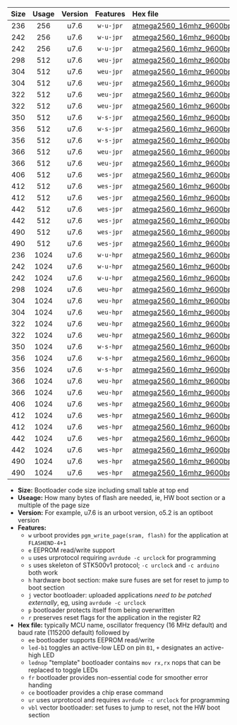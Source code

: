 |Size|Usage|Version|Features|Hex file|
|:-:|:-:|:-:|:-:|:--|
|236|256|u7.6|`w-u-jpr`|[atmega2560_16mhz_9600bps_ur_vbl.hex](https://raw.githubusercontent.com/stefanrueger/urboot/main/atmega2560_16mhz_9600bps_ur_vbl.hex)|
|242|256|u7.6|`w-u-jpr`|[atmega2560_16mhz_9600bps_led+b7_ur_vbl.hex](https://raw.githubusercontent.com/stefanrueger/urboot/main/atmega2560_16mhz_9600bps_led+b7_ur_vbl.hex)|
|242|256|u7.6|`w-u-jpr`|[atmega2560_16mhz_9600bps_lednop_ur_vbl.hex](https://raw.githubusercontent.com/stefanrueger/urboot/main/atmega2560_16mhz_9600bps_lednop_ur_vbl.hex)|
|298|512|u7.6|`weu-jpr`|[atmega2560_16mhz_9600bps_ee_ur_vbl.hex](https://raw.githubusercontent.com/stefanrueger/urboot/main/atmega2560_16mhz_9600bps_ee_ur_vbl.hex)|
|304|512|u7.6|`weu-jpr`|[atmega2560_16mhz_9600bps_ee_led+b7_ur_vbl.hex](https://raw.githubusercontent.com/stefanrueger/urboot/main/atmega2560_16mhz_9600bps_ee_led+b7_ur_vbl.hex)|
|304|512|u7.6|`weu-jpr`|[atmega2560_16mhz_9600bps_ee_lednop_ur_vbl.hex](https://raw.githubusercontent.com/stefanrueger/urboot/main/atmega2560_16mhz_9600bps_ee_lednop_ur_vbl.hex)|
|322|512|u7.6|`weu-jpr`|[atmega2560_16mhz_9600bps_ee_led+b7_fr_ur_vbl.hex](https://raw.githubusercontent.com/stefanrueger/urboot/main/atmega2560_16mhz_9600bps_ee_led+b7_fr_ur_vbl.hex)|
|322|512|u7.6|`weu-jpr`|[atmega2560_16mhz_9600bps_ee_lednop_fr_ur_vbl.hex](https://raw.githubusercontent.com/stefanrueger/urboot/main/atmega2560_16mhz_9600bps_ee_lednop_fr_ur_vbl.hex)|
|350|512|u7.6|`w-s-jpr`|[atmega2560_16mhz_9600bps_vbl.hex](https://raw.githubusercontent.com/stefanrueger/urboot/main/atmega2560_16mhz_9600bps_vbl.hex)|
|356|512|u7.6|`w-s-jpr`|[atmega2560_16mhz_9600bps_led+b7_vbl.hex](https://raw.githubusercontent.com/stefanrueger/urboot/main/atmega2560_16mhz_9600bps_led+b7_vbl.hex)|
|356|512|u7.6|`w-s-jpr`|[atmega2560_16mhz_9600bps_lednop_vbl.hex](https://raw.githubusercontent.com/stefanrueger/urboot/main/atmega2560_16mhz_9600bps_lednop_vbl.hex)|
|366|512|u7.6|`weu-jpr`|[atmega2560_16mhz_9600bps_ee_led+b7_fr_ce_ur_vbl.hex](https://raw.githubusercontent.com/stefanrueger/urboot/main/atmega2560_16mhz_9600bps_ee_led+b7_fr_ce_ur_vbl.hex)|
|366|512|u7.6|`weu-jpr`|[atmega2560_16mhz_9600bps_ee_lednop_fr_ce_ur_vbl.hex](https://raw.githubusercontent.com/stefanrueger/urboot/main/atmega2560_16mhz_9600bps_ee_lednop_fr_ce_ur_vbl.hex)|
|406|512|u7.6|`wes-jpr`|[atmega2560_16mhz_9600bps_ee_vbl.hex](https://raw.githubusercontent.com/stefanrueger/urboot/main/atmega2560_16mhz_9600bps_ee_vbl.hex)|
|412|512|u7.6|`wes-jpr`|[atmega2560_16mhz_9600bps_ee_led+b7_vbl.hex](https://raw.githubusercontent.com/stefanrueger/urboot/main/atmega2560_16mhz_9600bps_ee_led+b7_vbl.hex)|
|412|512|u7.6|`wes-jpr`|[atmega2560_16mhz_9600bps_ee_lednop_vbl.hex](https://raw.githubusercontent.com/stefanrueger/urboot/main/atmega2560_16mhz_9600bps_ee_lednop_vbl.hex)|
|442|512|u7.6|`wes-jpr`|[atmega2560_16mhz_9600bps_ee_led+b7_fr_vbl.hex](https://raw.githubusercontent.com/stefanrueger/urboot/main/atmega2560_16mhz_9600bps_ee_led+b7_fr_vbl.hex)|
|442|512|u7.6|`wes-jpr`|[atmega2560_16mhz_9600bps_ee_lednop_fr_vbl.hex](https://raw.githubusercontent.com/stefanrueger/urboot/main/atmega2560_16mhz_9600bps_ee_lednop_fr_vbl.hex)|
|490|512|u7.6|`wes-jpr`|[atmega2560_16mhz_9600bps_ee_led+b7_fr_ce_vbl.hex](https://raw.githubusercontent.com/stefanrueger/urboot/main/atmega2560_16mhz_9600bps_ee_led+b7_fr_ce_vbl.hex)|
|490|512|u7.6|`wes-jpr`|[atmega2560_16mhz_9600bps_ee_lednop_fr_ce_vbl.hex](https://raw.githubusercontent.com/stefanrueger/urboot/main/atmega2560_16mhz_9600bps_ee_lednop_fr_ce_vbl.hex)|
|236|1024|u7.6|`w-u-hpr`|[atmega2560_16mhz_9600bps_ur.hex](https://raw.githubusercontent.com/stefanrueger/urboot/main/atmega2560_16mhz_9600bps_ur.hex)|
|242|1024|u7.6|`w-u-hpr`|[atmega2560_16mhz_9600bps_led+b7_ur.hex](https://raw.githubusercontent.com/stefanrueger/urboot/main/atmega2560_16mhz_9600bps_led+b7_ur.hex)|
|242|1024|u7.6|`w-u-hpr`|[atmega2560_16mhz_9600bps_lednop_ur.hex](https://raw.githubusercontent.com/stefanrueger/urboot/main/atmega2560_16mhz_9600bps_lednop_ur.hex)|
|298|1024|u7.6|`weu-hpr`|[atmega2560_16mhz_9600bps_ee_ur.hex](https://raw.githubusercontent.com/stefanrueger/urboot/main/atmega2560_16mhz_9600bps_ee_ur.hex)|
|304|1024|u7.6|`weu-hpr`|[atmega2560_16mhz_9600bps_ee_led+b7_ur.hex](https://raw.githubusercontent.com/stefanrueger/urboot/main/atmega2560_16mhz_9600bps_ee_led+b7_ur.hex)|
|304|1024|u7.6|`weu-hpr`|[atmega2560_16mhz_9600bps_ee_lednop_ur.hex](https://raw.githubusercontent.com/stefanrueger/urboot/main/atmega2560_16mhz_9600bps_ee_lednop_ur.hex)|
|322|1024|u7.6|`weu-hpr`|[atmega2560_16mhz_9600bps_ee_led+b7_fr_ur.hex](https://raw.githubusercontent.com/stefanrueger/urboot/main/atmega2560_16mhz_9600bps_ee_led+b7_fr_ur.hex)|
|322|1024|u7.6|`weu-hpr`|[atmega2560_16mhz_9600bps_ee_lednop_fr_ur.hex](https://raw.githubusercontent.com/stefanrueger/urboot/main/atmega2560_16mhz_9600bps_ee_lednop_fr_ur.hex)|
|350|1024|u7.6|`w-s-hpr`|[atmega2560_16mhz_9600bps.hex](https://raw.githubusercontent.com/stefanrueger/urboot/main/atmega2560_16mhz_9600bps.hex)|
|356|1024|u7.6|`w-s-hpr`|[atmega2560_16mhz_9600bps_led+b7.hex](https://raw.githubusercontent.com/stefanrueger/urboot/main/atmega2560_16mhz_9600bps_led+b7.hex)|
|356|1024|u7.6|`w-s-hpr`|[atmega2560_16mhz_9600bps_lednop.hex](https://raw.githubusercontent.com/stefanrueger/urboot/main/atmega2560_16mhz_9600bps_lednop.hex)|
|366|1024|u7.6|`weu-hpr`|[atmega2560_16mhz_9600bps_ee_led+b7_fr_ce_ur.hex](https://raw.githubusercontent.com/stefanrueger/urboot/main/atmega2560_16mhz_9600bps_ee_led+b7_fr_ce_ur.hex)|
|366|1024|u7.6|`weu-hpr`|[atmega2560_16mhz_9600bps_ee_lednop_fr_ce_ur.hex](https://raw.githubusercontent.com/stefanrueger/urboot/main/atmega2560_16mhz_9600bps_ee_lednop_fr_ce_ur.hex)|
|406|1024|u7.6|`wes-hpr`|[atmega2560_16mhz_9600bps_ee.hex](https://raw.githubusercontent.com/stefanrueger/urboot/main/atmega2560_16mhz_9600bps_ee.hex)|
|412|1024|u7.6|`wes-hpr`|[atmega2560_16mhz_9600bps_ee_led+b7.hex](https://raw.githubusercontent.com/stefanrueger/urboot/main/atmega2560_16mhz_9600bps_ee_led+b7.hex)|
|412|1024|u7.6|`wes-hpr`|[atmega2560_16mhz_9600bps_ee_lednop.hex](https://raw.githubusercontent.com/stefanrueger/urboot/main/atmega2560_16mhz_9600bps_ee_lednop.hex)|
|442|1024|u7.6|`wes-hpr`|[atmega2560_16mhz_9600bps_ee_led+b7_fr.hex](https://raw.githubusercontent.com/stefanrueger/urboot/main/atmega2560_16mhz_9600bps_ee_led+b7_fr.hex)|
|442|1024|u7.6|`wes-hpr`|[atmega2560_16mhz_9600bps_ee_lednop_fr.hex](https://raw.githubusercontent.com/stefanrueger/urboot/main/atmega2560_16mhz_9600bps_ee_lednop_fr.hex)|
|490|1024|u7.6|`wes-hpr`|[atmega2560_16mhz_9600bps_ee_led+b7_fr_ce.hex](https://raw.githubusercontent.com/stefanrueger/urboot/main/atmega2560_16mhz_9600bps_ee_led+b7_fr_ce.hex)|
|490|1024|u7.6|`wes-hpr`|[atmega2560_16mhz_9600bps_ee_lednop_fr_ce.hex](https://raw.githubusercontent.com/stefanrueger/urboot/main/atmega2560_16mhz_9600bps_ee_lednop_fr_ce.hex)|

- **Size:** Bootloader code size including small table at top end
- **Useage:** How many bytes of flash are needed, ie, HW boot section or a multiple of the page size
- **Version:** For example, u7.6 is an urboot version, o5.2 is an optiboot version
- **Features:**
  + `w` urboot provides `pgm_write_page(sram, flash)` for the application at `FLASHEND-4+1`
  + `e` EEPROM read/write support
  + `u` uses urprotocol requiring `avrdude -c urclock` for programming
  + `s` uses skeleton of STK500v1 protocol; `-c urclock` and `-c arduino` both work
  + `h` hardware boot section: make sure fuses are set for reset to jump to boot section
  + `j` vector bootloader: uploaded applications *need to be patched externally*, eg, using `avrdude -c urclock`
  + `p` bootloader protects itself from being overwritten
  + `r` preserves reset flags for the application in the register R2
- **Hex file:** typically MCU name, oscillator frequency (16 MHz default) and baud rate (115200 default) followed by
  + `ee` bootloader supports EEPROM read/write
  + `led-b1` toggles an active-low LED on pin `B1`, `+` designates an active-high LED
  + `lednop` "template" bootloader contains `mov rx,rx` nops that can be replaced to toggle LEDs
  + `fr` bootloader provides non-essential code for smoother error handing
  + `ce` bootloader provides a chip erase command
  + `ur` uses urprotocol and requires `avrdude -c urclock` for programming
  + `vbl` vector bootloader: set fuses to jump to reset, not the HW boot section
